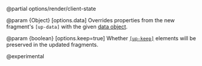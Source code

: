 @partial options/render/client-state

@param {Object} [options.data]
  Overrides properties from the new fragment's `[up-data]`
  with the given [data object](/data).

@param {boolean} [options.keep=true]
  Whether [`[up-keep]`](/up-keep) elements will be preserved in the updated fragments.

  @experimental
